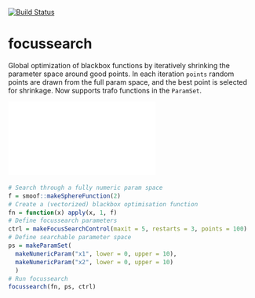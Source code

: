 [![Build Status](https://travis-ci.org/berndbischl/focussearch.svg?branch=master)](https://travis-ci.org/berndbischl/focussearch)

# focussearch

Global optimization of blackbox functions by iteratively shrinking the parameter space around good points.
In each iteration `points` random points are drawn from the full param space, and the best point is selected
for shrinkage. 
Now supports trafo functions in the `ParamSet`.

![focussearch visualiation](inst/visualisation.pdf)

```r
# Search through a fully numeric param space
f = smoof::makeSphereFunction(2)
# Create a (vectorized) blackbox optimisation function
fn = function(x) apply(x, 1, f)
# Define focussearch parameters
ctrl = makeFocusSearchControl(maxit = 5, restarts = 3, points = 100)
# Define searchable parameter space
ps = makeParamSet(
  makeNumericParam("x1", lower = 0, upper = 10),
  makeNumericParam("x2", lower = 0, upper = 10)
  )
# Run focussearch
focussearch(fn, ps, ctrl)
```
